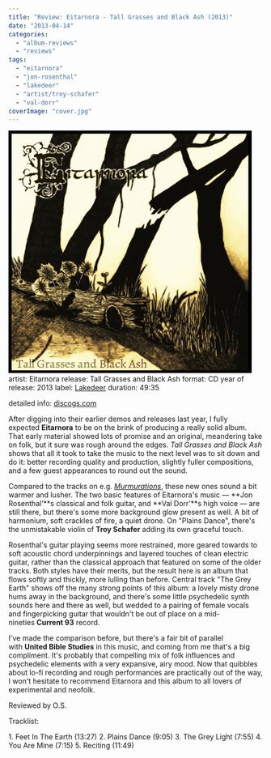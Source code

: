 ```yaml
---
title: "Review: Eitarnora - Tall Grasses and Black Ash (2013)"
date: "2013-04-14"
categories: 
  - "album-reviews"
  - "reviews"
tags: 
  - "eitarnora"
  - "jon-rosenthal"
  - "lakedeer"
  - "artist/troy-schafer"
  - "val-dorr"
coverImage: "cover.jpg"
---
```


[![](images/cover.jpg)](http://www.eveningoflight.nl/wordpress/wp-content/uploads/2013/04/cover.jpg)artist: Eitarnora release: Tall Grasses and Black Ash format: CD year of release: 2013 label: [Lakedeer](http://www.lakedeerrecordings.com/) duration: 49:35

detailed info: [discogs.com](http://www.discogs.com/Eitarnora-Tall-Grasses-And-Black-Ash/release/4417806)

After digging into their earlier demos and releases last year, I fully expected **Eitarnora** to be on the brink of producing a really solid album. That early material showed lots of promise and an original, meandering take on folk, but it sure was rough around the edges. _Tall Grasses and Black Ash_ shows that all it took to take the music to the next level was to sit down and do it: better recording quality and production, slightly fuller compositions, and a few guest appearances to round out the sound.

Compared to the tracks on e.g. [_Murmurations_](http://www.eveningoflight.nl/2012/09/20/review-eitarnora-murmurations-2012/ "Review: Eitarnora – Murmurations (2012)"), these new ones sound a bit warmer and lusher. The two basic features of Eitarnora's music — **Jon Rosenthal’**s classical and folk guitar, and **Val Dorr’**s high voice — are still there, but there's some more background glow present as well. A bit of harmonium, soft crackles of fire, a quiet drone. On "Plains Dance", there's the unmistakable violin of **Troy Schafer** adding its own graceful touch.

Rosenthal's guitar playing seems more restrained, more geared towards to soft acoustic chord underpinnings and layered touches of clean electric guitar, rather than the classical approach that featured on some of the older tracks. Both styles have their merits, but the result here is an album that flows softly and thickly, more lulling than before. Central track "The Grey Earth" shows off the many strong points of this album: a lovely misty drone hums away in the background, and there's some little psychedelic synth sounds here and there as well, but wedded to a pairing of female vocals and fingerpicking guitar that wouldn't be out of place on a mid-nineties **Current 93** record.

I've made the comparison before, but there's a fair bit of parallel with **United Bible Studies** in this music, and coming from me that's a big compliment. It's probably that compelling mix of folk influences and psychedelic elements with a very expansive, airy mood. Now that quibbles about lo-fi recording and rough performances are practically out of the way, I won't hesitate to recommend Eitarnora and this album to all lovers of experimental and neofolk.

Reviewed by O.S.

Tracklist:

1\. Feet In The Earth (13:27) 2. Plains Dance (9:05) 3. The Grey Light (7:55) 4. You Are Mine (7:15) 5. Reciting (11:49)
